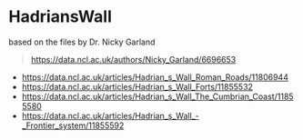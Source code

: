# HadriansWall
 
based on the files by Dr. Nicky Garland

> https://data.ncl.ac.uk/authors/Nicky_Garland/6696653

* https://data.ncl.ac.uk/articles/Hadrian_s_Wall_Roman_Roads/11806944
* https://data.ncl.ac.uk/articles/Hadrian_s_Wall_Forts/11855532
* https://data.ncl.ac.uk/articles/Hadrian_s_Wall_The_Cumbrian_Coast/11855580
* https://data.ncl.ac.uk/articles/Hadrian_s_Wall_-_Frontier_system/11855592
